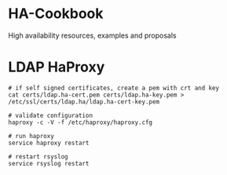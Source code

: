 # HA-Cookbook
High availability resources, examples and proposals


# LDAP HaProxy

````
# if self signed certificates, create a pem with crt and key
cat certs/ldap.ha-cert.pem certs/ldap.ha-key.pem > /etc/ssl/certs/ldap.ha/ldap.ha-cert-key.pem

# validate configuration
haproxy -c -V -f /etc/haproxy/haproxy.cfg

# run haproxy
service haproxy restart

# restart rsyslog
service rsyslog restart

````
